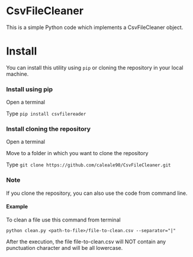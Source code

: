 # CsvFileCleaner

This is a simple Python code which implements a CsvFileCleaner object.

# Install

You can install this utility using `pip` or cloning the repository in your local machine.

### Install using pip
Open a terminal

Type `pip install csvfilereader`

### Install cloning the repository
Open a terminal

Move to a folder in which you want to clone the repository

Type `git clone https://github.com/caleale90/CsvFileCleaner.git`

### Note 

If you clone the repository, you can also use the code from command line.

#### Example
To clean a file use this command from terminal

`python clean.py <path-to-file>/file-to-clean.csv --separator="|"`

After the execution, the file file-to-clean.csv will NOT contain any punctuation character and will be all lowercase.
